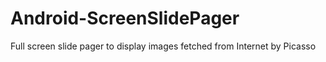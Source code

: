 # Android-ScreenSlidePager
Full screen slide pager to display images fetched from Internet by Picasso
